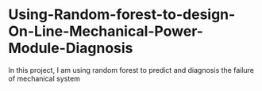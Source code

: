 # Using-Random-forest-to-design-On-Line-Mechanical-Power-Module-Diagnosis
In this project, I am using random forest to predict and diagnosis the failure of mechanical system
